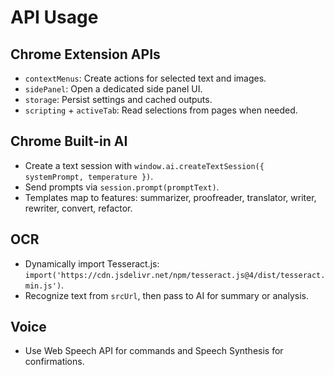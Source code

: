 # API Usage

## Chrome Extension APIs
- `contextMenus`: Create actions for selected text and images.
- `sidePanel`: Open a dedicated side panel UI.
- `storage`: Persist settings and cached outputs.
- `scripting` + `activeTab`: Read selections from pages when needed.

## Chrome Built-in AI
- Create a text session with `window.ai.createTextSession({ systemPrompt, temperature })`.
- Send prompts via `session.prompt(promptText)`.
- Templates map to features: summarizer, proofreader, translator, writer, rewriter, convert, refactor.

## OCR
- Dynamically import Tesseract.js: `import('https://cdn.jsdelivr.net/npm/tesseract.js@4/dist/tesseract.min.js')`.
- Recognize text from `srcUrl`, then pass to AI for summary or analysis.

## Voice
- Use Web Speech API for commands and Speech Synthesis for confirmations.